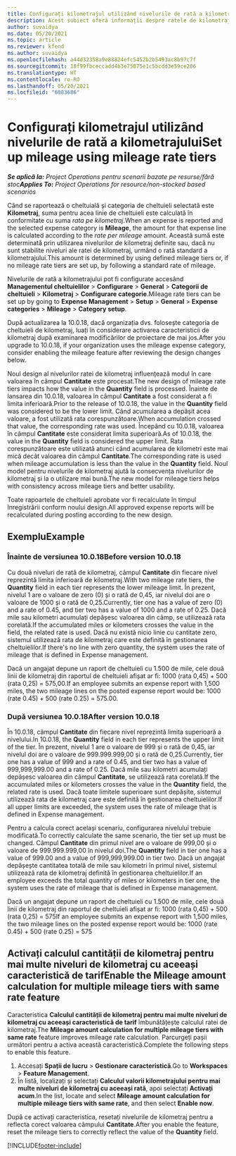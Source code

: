 ```yaml
---
title: Configurați kilometrajul utilizând nivelurile de rată a kilometrajului
description: Acest subiect oferă informații despre ratele de kilometraj și nivelurile de kilometraj.
author: suvaidya
ms.date: 05/20/2021
ms.topic: article
ms.reviewer: kfend
ms.author: suvaidya
ms.openlocfilehash: a44d32358a9e88824efc5452b2b5493ac8b97c7f
ms.sourcegitcommit: 18f99fbceccadd4b3e75875e1c5bcdd3e59ce206
ms.translationtype: HT
ms.contentlocale: ro-RO
ms.lasthandoff: 05/20/2021
ms.locfileid: "6083686"
---
```

# <a name="set-up-mileage-using-mileage-rate-tiers"></a><span data-ttu-id="3e3b6-103">Configurați kilometrajul utilizând nivelurile de rată a kilometrajului</span><span class="sxs-lookup"><span data-stu-id="3e3b6-103">Set up mileage using mileage rate tiers</span></span>

<span data-ttu-id="3e3b6-104">_**Se aplică la:** Project Operations pentru scenarii bazate pe resurse/fără stoc_</span><span class="sxs-lookup"><span data-stu-id="3e3b6-104">_**Applies To:** Project Operations for resource/non-stocked based scenarios_</span></span>

<span data-ttu-id="3e3b6-105">Când se raportează o cheltuială și categoria de cheltuieli selectată este **Kilometraj**, suma pentru acea linie de cheltuieli este calculată în conformitate cu suma *rata pe kilometraj*.</span><span class="sxs-lookup"><span data-stu-id="3e3b6-105">When an expense is reported and the selected expense category is **Mileage**, the amount for that expense line is calculated according to the *rate per mileage* amount.</span></span> <span data-ttu-id="3e3b6-106">Această sumă este determinată prin utilizarea nivelurilor de kilometraj definite sau, dacă nu sunt stabilite niveluri ale ratei de kilometraj, urmând o rată standard a kilometrajului.</span><span class="sxs-lookup"><span data-stu-id="3e3b6-106">This amount is determined by using defined mileage tiers or, if no mileage rate tiers are set up, by following a standard rate of mileage.</span></span> 

<span data-ttu-id="3e3b6-107">Nivelurile de rată a kilometrajului pot fi configurate accesând **Managementul cheltuielilor** > **Configurare** > **General** > **Categorii de cheltuieli** > **Kilometraj** > **Configurare categorie**.</span><span class="sxs-lookup"><span data-stu-id="3e3b6-107">Mileage rate tiers can be set up by going to **Expense Management** > **Setup** > **General** > **Expense categories** > **Mileage** > **Category setup**.</span></span>

<span data-ttu-id="3e3b6-108">După actualizarea la 10.0.18, dacă organizația dvs. folosește categoria de cheltuieli de kilometraj, luați în considerare activarea caracteristicii de kilometraj după examinarea modificărilor de proiectare de mai jos.</span><span class="sxs-lookup"><span data-stu-id="3e3b6-108">After you upgrade to 10.0.18, if your organization uses the mileage expense category, consider enabling the mileage feature after reviewing the design changes below.</span></span> 

<span data-ttu-id="3e3b6-109">Noul design al nivelurilor ratei de kilometraj influențează modul în care valoarea în câmpul **Cantitate** este procesat.</span><span class="sxs-lookup"><span data-stu-id="3e3b6-109">The new design of mileage rate tiers impacts how the value in the **Quantity** field is processed.</span></span> <span data-ttu-id="3e3b6-110">Înainte de lansarea din 10.0.18, valoarea în câmpul **Cantitate** a fost considerat a fi limita inferioară.</span><span class="sxs-lookup"><span data-stu-id="3e3b6-110">Prior to the release of 10.0.18, the value in the **Quantity** field was considered to be the lower limit.</span></span> <span data-ttu-id="3e3b6-111">Când acumularea a depășit acea valoare, a fost utilizată rata corespunzătoare.</span><span class="sxs-lookup"><span data-stu-id="3e3b6-111">When accumulation crossed that value, the corresponding rate was used.</span></span>  <span data-ttu-id="3e3b6-112">Începând cu 10.0.18, valoarea în câmpul **Cantitate** este considerat limita superioară.</span><span class="sxs-lookup"><span data-stu-id="3e3b6-112">As of 10.0.18, the value in the **Quantity** field is considered the upper limit.</span></span> <span data-ttu-id="3e3b6-113">Rata corespunzătoare este utilizată atunci când acumularea de kilometri este mai mică decât valoarea din câmpul **Cantitate**.</span><span class="sxs-lookup"><span data-stu-id="3e3b6-113">The corresponding rate is used when mileage accumulation is less than the value in the **Quantity** field.</span></span>  <span data-ttu-id="3e3b6-114">Noul model pentru nivelurile de kilometraj ajută la consecvența nivelurilor de kilometraj și la o utilizare mai bună.</span><span class="sxs-lookup"><span data-stu-id="3e3b6-114">The new model for mileage tiers helps with consistency across mileage tiers and better usability.</span></span>   

<span data-ttu-id="3e3b6-115">Toate rapoartele de cheltuieli aprobate vor fi recalculate în timpul înregistrării conform noului design.</span><span class="sxs-lookup"><span data-stu-id="3e3b6-115">All approved expense reports will be recalculated during posting according to the new design.</span></span>

## <a name="example"></a><span data-ttu-id="3e3b6-116">Exemplu</span><span class="sxs-lookup"><span data-stu-id="3e3b6-116">Example</span></span>
 
### <a name="before-version-10018"></a><span data-ttu-id="3e3b6-117">Înainte de versiunea 10.0.18</span><span class="sxs-lookup"><span data-stu-id="3e3b6-117">Before version 10.0.18</span></span>
<span data-ttu-id="3e3b6-118">Cu două niveluri de rată de kilometraj, câmpul **Cantitate** din fiecare nivel reprezintă limita inferioară de kilometraj.</span><span class="sxs-lookup"><span data-stu-id="3e3b6-118">With two mileage rate tiers, the **Quantity** field in each tier represents the lower mileage limit.</span></span> <span data-ttu-id="3e3b6-119">În prezent, nivelul 1 are o valoare de zero (0) și o rată de 0,45, iar nivelul doi are o valoare de 1000 și o rată de 0,25.</span><span class="sxs-lookup"><span data-stu-id="3e3b6-119">Currently, tier one has a value of zero (0) and a rate of 0.45, and tier two has a value of 1000 and a rate of 0.25.</span></span> <span data-ttu-id="3e3b6-120">Dacă mile sau kilometri acumulați depășesc valoarea din câmp, se utilizează rata corelată.</span><span class="sxs-lookup"><span data-stu-id="3e3b6-120">If the accumulated miles or kilometers crosses the value in the field, the related rate is used.</span></span> <span data-ttu-id="3e3b6-121">Dacă nu există nicio linie cu cantitate zero, sistemul utilizează rata de kilometraj care este definită în gestionarea cheltuielilor.</span><span class="sxs-lookup"><span data-stu-id="3e3b6-121">If there's no line with zero quantity, the system uses the rate of mileage that is defined in Expense management.</span></span> 
 
<span data-ttu-id="3e3b6-122">Dacă un angajat depune un raport de cheltuieli cu 1.500 de mile, cele două linii de kilometraj din raportul de cheltuieli afișat ar fi: 1000 (rata 0,45) + 500 (rata 0,25) = 575,00.</span><span class="sxs-lookup"><span data-stu-id="3e3b6-122">If an employee submits an expense report with 1,500 miles, the two mileage lines on the posted expense report would be: 1000 (rate 0.45) +  500 (rate 0.25) = 575.00.</span></span>

### <a name="after-version-10018"></a><span data-ttu-id="3e3b6-123">După versiunea 10.0.18</span><span class="sxs-lookup"><span data-stu-id="3e3b6-123">After version 10.0.18</span></span>
<span data-ttu-id="3e3b6-124">În 10.0.18, câmpul **Cantitate** din fiecare nivel reprezintă limita superioară a nivelului.</span><span class="sxs-lookup"><span data-stu-id="3e3b6-124">In 10.0.18, the **Quantity** field in each tier represents the upper limit of the tier.</span></span> <span data-ttu-id="3e3b6-125">În prezent, nivelul 1 are o valoare de 999 și o rată de 0,45, iar nivelul doi are o valoare de 999.999.999,00 și o rată de 0,25.</span><span class="sxs-lookup"><span data-stu-id="3e3b6-125">Currently, tier one has a value of 999 and a rate of 0.45, and tier two has a value of 999,999,999.00 and a rate of 0.25.</span></span> <span data-ttu-id="3e3b6-126">Dacă mile sau kilometri acumulați depășesc valoarea din câmpul **Cantitate**, se utilizează rata corelată.</span><span class="sxs-lookup"><span data-stu-id="3e3b6-126">If the accumulated miles or kilometers crosses the value in the **Quantity** field, the related rate is used.</span></span> <span data-ttu-id="3e3b6-127">Dacă toate limitele superioare sunt depășite, sistemul utilizează rata de kilometraj care este definită în gestionarea cheltuielilor.</span><span class="sxs-lookup"><span data-stu-id="3e3b6-127">If all upper limits are exceeded, the system uses the rate of mileage that is defined in Expense management.</span></span> 
 
<span data-ttu-id="3e3b6-128">Pentru a calcula corect același scenariu, configurarea nivelului trebuie modificată.</span><span class="sxs-lookup"><span data-stu-id="3e3b6-128">To correctly calculate the same scenario, the tier set up must be changed.</span></span> <span data-ttu-id="3e3b6-129">Câmpul **Cantitate** din primul nivel are o valoare de 999,00 și o valoare de 999.999.999,00 în nivelul doi.</span><span class="sxs-lookup"><span data-stu-id="3e3b6-129">The **Quantity** field in tier one has a value of 999.00 and a value of 999,999,999.00 in tier two.</span></span> <span data-ttu-id="3e3b6-130">Dacă un angajat depășește cantitatea totală de mile sau kilometri în primul nivel, sistemul utilizează rata de kilometraj definită în gestionarea cheltuielilor.</span><span class="sxs-lookup"><span data-stu-id="3e3b6-130">If an employee exceeds the total quantity of miles or kilometers in tier one, the system uses the rate of mileage that is defined in Expense management.</span></span> 
  
<span data-ttu-id="3e3b6-131">Dacă un angajat depune un raport de cheltuieli cu 1.500 de mile, cele două linii de kilometraj din raportul de cheltuieli afișat ar fi: 1000 (rata 0,45) + 500 (rata 0,25) = 575</span><span class="sxs-lookup"><span data-stu-id="3e3b6-131">If an employee submits an expense report with 1,500 miles, the two mileage lines on the posted expense report would be: 1000 (rate 0.45) +  500 (rate 0.25) = 575</span></span>

## <a name="enable-the-mileage-amount-calculation-for-multiple-mileage-tiers-with-same-rate-feature"></a><span data-ttu-id="3e3b6-132">Activați calculul cantității de kilometraj pentru mai multe niveluri de kilometraj cu aceeași caracteristică de tarif</span><span class="sxs-lookup"><span data-stu-id="3e3b6-132">Enable the Mileage amount calculation for multiple mileage tiers with same rate feature</span></span>

<span data-ttu-id="3e3b6-133">Caracteristica **Calculul cantității de kilometraj pentru mai multe niveluri de kilometraj cu aceeași caracteristică de tarif** îmbunătățește calculul ratei de kilometraj.</span><span class="sxs-lookup"><span data-stu-id="3e3b6-133">The **Mileage amount calculation for multiple mileage tiers with same rate** feature improves mileage rate calculation.</span></span> <span data-ttu-id="3e3b6-134">Parcurgeți pașii următori pentru a activa această caracteristică.</span><span class="sxs-lookup"><span data-stu-id="3e3b6-134">Complete the following steps to enable this feature.</span></span>

1. <span data-ttu-id="3e3b6-135">Accesați **Spații de lucru** > **Gestionare caracteristică**.</span><span class="sxs-lookup"><span data-stu-id="3e3b6-135">Go to **Workspaces** > **Feature Management**.</span></span> 
2. <span data-ttu-id="3e3b6-136">În listă, localizați și selectați **Calculul valorii kilometrajului pentru mai multe niveluri de kilometraj cu aceeași rată**, apoi selectați **Activați acum**.</span><span class="sxs-lookup"><span data-stu-id="3e3b6-136">In the list, locate and select **Mileage amount calculation for multiple mileage tiers with same rate**, and then select **Enable now**.</span></span>

<span data-ttu-id="3e3b6-137">După ce activați caracteristica, resetați nivelurile de kilometraj pentru a reflecta corect valoarea câmpului **Cantitate**.</span><span class="sxs-lookup"><span data-stu-id="3e3b6-137">After you enable the feature, reset the mileage tiers to correctly reflect the value of the **Quantity** field.</span></span> 


[!INCLUDE[footer-include](../includes/footer-banner.md)]
